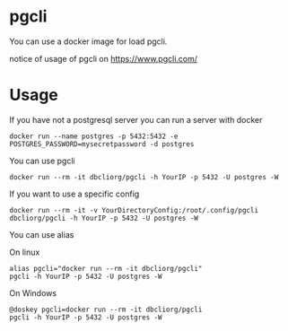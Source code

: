 # pgcli

You can use a docker image for load pgcli.

notice of usage of pgcli on https://www.pgcli.com/

# Usage

If you have not a postgresql server you can run a server with docker

```
docker run --name postgres -p 5432:5432 -e POSTGRES_PASSWORD=mysecretpassword -d postgres
```

You can use pgcli

```
docker run --rm -it dbcliorg/pgcli -h YourIP -p 5432 -U postgres -W 
```

If you want to use a specific config

```
docker run --rm -it -v YourDirectoryConfig:/root/.config/pgcli dbcliorg/pgcli -h YourIP -p 5432 -U postgres -W 
```

You can use alias

On linux

```
alias pgcli="docker run --rm -it dbcliorg/pgcli"
pgcli -h YourIP -p 5432 -U postgres -W
```

On Windows

```
@doskey pgcli=docker run --rm -it dbcliorg/pgcli
pgcli -h YourIP -p 5432 -U postgres -W
```